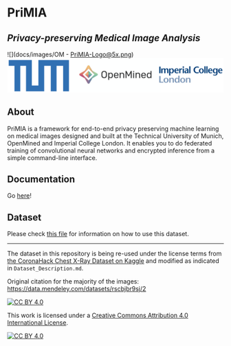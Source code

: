 # PriMIA
## _Privacy-preserving Medical Image Analysis_

![](docs/images/OM - PriMIA-Logo@5x.png)
![](docs/images/Logos.png)

## About
PriMIA is a framework for end-to-end privacy preserving machine learning on medical images designed and built at the Technical University of Munich, OpenMined and Imperial College London. It enables you to do federated training of convolutional neural networks and encrypted inference from a simple command-line interface.

## Documentation
Go [here](https://gkaissis.github.io/PriMIA/)!

## Dataset 
Please check [this file](docs/Dataset_Description.md) for information on how to use this dataset.
___

The dataset in this repository is being re-used under the license terms from [the CoronaHack Chest X-Ray Dataset on Kaggle](https://www.kaggle.com/praveengovi/coronahack-chest-xraydataset) and modified as indicated in `Dataset_Description.md`.

Original citation for the majority of the images: https://data.mendeley.com/datasets/rscbjbr9sj/2

[![CC BY 4.0][cc-by-shield]][cc-by]

This work is licensed under a [Creative Commons Attribution 4.0 International
License][cc-by].

[![CC BY 4.0][cc-by-image]][cc-by]

[cc-by]: http://creativecommons.org/licenses/by/4.0/
[cc-by-image]: https://i.creativecommons.org/l/by/4.0/88x31.png
[cc-by-shield]: https://img.shields.io/badge/License-CC%20BY%204.0-lightgrey.svg
